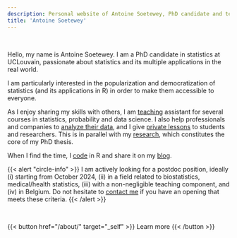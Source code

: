 ```yaml
---
description: Personal website of Antoine Soetewey, PhD candidate and teaching assistant in statistics at UCLouvain
title: 'Antoine Soetewey'
---
```


<br>

Hello, my name is Antoine Soetewey. I am a PhD candidate in statistics at UCLouvain, passionate about statistics and its multiple applications in the real world.

I am particularly interested in the popularization and democratization of statistics (and its applications in R) in order to make them accessible to everyone.

As I enjoy sharing my skills with others, I am [teaching](/teaching/) assistant for several courses in statistics, probability and data science. I also help professionals and companies to [analyze their data](https://datanalyze.be/), and I give [private lessons](https://easystat.be/) to students and researchers. This is in parallel with my [research](/research/), which constitutes the core of my PhD thesis.

When I find the time, I [code](/software/) in R and share it on my [blog](https://statsandr.com/).

{{< alert "circle-info" >}}
I am actively looking for a postdoc position, ideally (i) starting from October 2024, (ii) in a field related to biostatistics, medical/health statistics, (iii) with a non-negligible teaching component, and (iv) in Belgium. Do not hesitate to [contact me](/contact/) if you have an opening that meets these criteria.
{{< /alert >}}

<br>

{{< button href="/about/" target="_self" >}}
Learn more
{{< /button >}}
